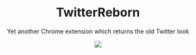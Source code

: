 <div align="center">
  <h1>TwitterReborn</h1>
  <p>Yet another Chrome extension which returns the old Twitter look</p>
  <img src="https://github.com/MaximFiedler/TwitterReborn/assets/114857048/0f817c79-5943-4484-a123-d8b653efe74f">
</div>
